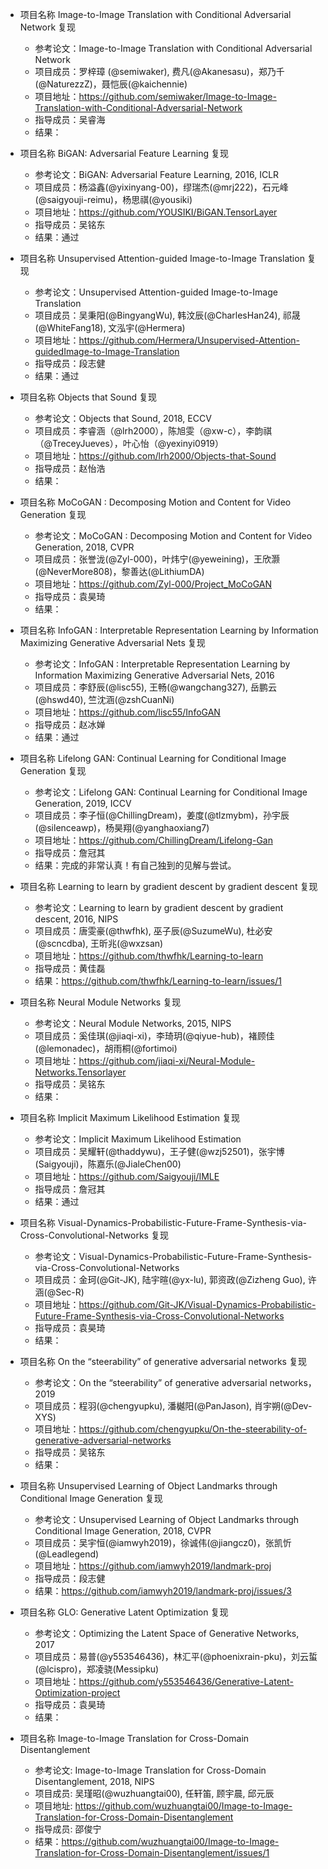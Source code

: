 - 项目名称 Image-to-Image Translation with Conditional Adversarial Network 复现
  - 参考论文：Image-to-Image Translation with Conditional Adversarial Network
  - 项目成员：罗梓璋 (@semiwaker), 费凡(@Akanesasu)，郑乃千(@NaturezzZ)，聂恺辰(@kaichennie) 
  - 项目地址：https://github.com/semiwaker/Image-to-Image-Translation-with-Conditional-Adversarial-Network
  - 指导成员：吴睿海
  - 结果：
   
- 项目名称 BiGAN: Adversarial Feature Learning 复现
  - 参考论文：BiGAN: Adversarial Feature Learning, 2016, ICLR
  - 项目成员：杨溢鑫(@yixinyang-00)，缪瑞杰(@mrj222)，石元峰(@saigyouji-reimu)，杨思祺(@yousiki)
  - 项目地址：https://github.com/YOUSIKI/BiGAN.TensorLayer
  - 指导成员：吴铭东
  - 结果：通过
  
- 项目名称 Unsupervised Attention-guided Image-to-Image Translation 复现
  - 参考论文：Unsupervised Attention-guided Image-to-Image Translation
  - 项目成员：吴秉阳(@BingyangWu), 韩汶辰(@CharlesHan24), 祁晟(@WhiteFang18), 文泓宇(@Hermera)
  - 项目地址：https://github.com/Hermera/Unsupervised-Attention-guidedImage-to-Image-Translation
  - 指导成员：段志健
  - 结果：通过
  
- 项目名称 Objects that Sound 复现
  - 参考论文：Objects that Sound, 2018, ECCV
  - 项目成员：李睿涵（@lrh2000），陈旭雯（@xw-c），李韵祺（@TreceyJueves），叶心怡（@yexinyi0919）
  - 项目地址：https://github.com/lrh2000/Objects-that-Sound
  - 指导成员：赵怡浩
  - 结果：
  
- 项目名称 MoCoGAN : Decomposing Motion and Content for Video Generation 复现
  - 参考论文：MoCoGAN : Decomposing Motion and Content for Video Generation, 2018, CVPR
  - 项目成员：张誉泷(@Zyl-000)，叶炜宁(@yeweining)，王欣灏(@NeverMore808)，黎善达(@LithiumDA)
  - 项目地址：https://github.com/Zyl-000/Project_MoCoGAN
  - 指导成员：袁昊琦
  - 结果：
 
- 项目名称 InfoGAN : Interpretable Representation Learning by Information Maximizing Generative Adversarial Nets 复现
  - 参考论文：InfoGAN : Interpretable Representation Learning by Information Maximizing Generative Adversarial Nets, 2016
  - 项目成员：李舒辰(@lisc55), 王畅(@wangchang327), 岳鹏云(@hswd40), 竺沈涵(@zshCuanNi)
  - 项目地址：https://github.com/lisc55/InfoGAN
  - 指导成员：赵冰婵
  - 结果：通过
  
- 项目名称 Lifelong GAN: Continual Learning for Conditional Image Generation 复现
  - 参考论文：Lifelong GAN: Continual Learning for Conditional Image Generation, 2019, ICCV
  - 项目成员：李子恒(@ChillingDream)，姜度(@tlzmybm)，孙宇辰(@silenceawp)，杨昊翔(@yanghaoxiang7)
  - 项目地址：https://github.com/ChillingDream/Lifelong-Gan
  - 指导成员：詹冠其
  - 结果：完成的非常认真！有自己独到的见解与尝试。
  
- 项目名称 Learning to learn by gradient descent by gradient descent 复现
  - 参考论文：Learning to learn by gradient descent by gradient descent, 2016, NIPS
  - 项目成员：唐雯豪(@thwfhk), 巫子辰(@SuzumeWu), 杜必安(@scncdba), 王昕兆(@wxzsan)
  - 项目地址：https://github.com/thwfhk/Learning-to-learn
  - 指导成员：黄佳磊
  - 结果：https://github.com/thwfhk/Learning-to-learn/issues/1
  
- 项目名称 Neural Module Networks 复现
  - 参考论文：Neural Module Networks, 2015, NIPS
  - 项目成员：奚佳琪(@jiaqi-xi)，李琦玥(@qiyue-hub)，褚顾佳(@lemonadec)，胡雨桐(@fortimoi)
  - 项目地址：https://github.com/jiaqi-xi/Neural-Module-Networks.Tensorlayer
  - 指导成员：吴铭东
  - 结果：
  
- 项目名称 Implicit Maximum Likelihood Estimation 复现
  - 参考论文：Implicit Maximum Likelihood Estimation
  - 项目成员：吴耀轩(@thaddywu)，王子健(@wzj52501)，张宇博(Saigyouji)，陈嘉乐(@JialeChen00)
  - 项目地址：https://github.com/Saigyouji/IMLE
  - 指导成员：詹冠其
  - 结果：通过
  
- 项目名称 Visual-Dynamics-Probabilistic-Future-Frame-Synthesis-via-Cross-Convolutional-Networks 复现
  - 参考论文：Visual-Dynamics-Probabilistic-Future-Frame-Synthesis-via-Cross-Convolutional-Networks
  - 项目成员：金珂(@Git-JK), 陆宇暄(@yx-lu), 郭资政(@Zizheng Guo), 许涵(@Sec-R)
  - 项目地址：https://github.com/Git-JK/Visual-Dynamics-Probabilistic-Future-Frame-Synthesis-via-Cross-Convolutional-Networks
  - 指导成员：袁昊琦
  - 结果：
  
- 项目名称 On the “steerability” of generative adversarial networks 复现
  - 参考论文：On the “steerability” of generative adversarial networks， 2019
  - 项目成员：程羽(@chengyupku), 潘樾阳(@PanJason), 肖宇朔(@Dev-XYS)
  - 项目地址：https://github.com/chengyupku/On-the-steerability-of-generative-adversarial-networks
  - 指导成员：吴铭东
  - 结果：
  
- 项目名称 Unsupervised Learning of Object Landmarks through Conditional Image Generation 复现
  - 参考论文：Unsupervised Learning of Object Landmarks through Conditional Image Generation, 2018, CVPR
  - 项目成员：吴宇恒(@iamwyh2019)，徐诚伟(@jiangcz0)，张凯忻(@Leadlegend)
  - 项目地址：https://github.com/iamwyh2019/landmark-proj
  - 指导成员：段志健
  - 结果：https://github.com/iamwyh2019/landmark-proj/issues/3
  
- 项目名称 GLO: Generative Latent Optimization 复现
  - 参考论文：Optimizing the Latent Space of Generative Networks, 2017
  - 项目成员：易普(@y553546436)，林汇平(@phoenixrain-pku)，刘云蜇(@lcispro)，郑凌骁(Messipku)
  - 项目地址：https://github.com/y553546436/Generative-Latent-Optimization-project
  - 指导成员：袁昊琦
  - 结果：
  
- 项目名称 Image-to-Image Translation for Cross-Domain Disentanglement
  - 参考论文: Image-to-Image Translation for Cross-Domain Disentanglement, 2018, NIPS
  - 项目成员: 吴瑾昭(@wuzhuangtai00), 任轩笛, 顾宇晨, 邱元辰
  - 项目地址: https://github.com/wuzhuangtai00/Image-to-Image-Translation-for-Cross-Domain-Disentanglement
  - 指导成员: 邵俊宁
  - 结果：https://github.com/wuzhuangtai00/Image-to-Image-Translation-for-Cross-Domain-Disentanglement/issues/1
